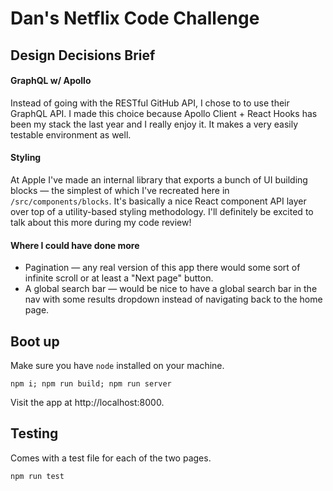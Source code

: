 # Dan's Netflix Code Challenge

## Design Decisions Brief

#### GraphQL w/ Apollo

Instead of going with the RESTful GitHub API, I chose to to use their GraphQL API. I made this choice because Apollo Client + React Hooks has been my stack the last year and I really enjoy it. It makes a very easily testable environment as well.

#### Styling

At Apple I've made an internal library that exports a bunch of UI building blocks — the simplest of which I've recreated here in `/src/components/blocks`. It's basically a nice React component API layer over top of a utility-based styling methodology. I'll definitely be excited to talk about this more during my code review!

#### Where I could have done more

- Pagination — any real version of this app there would some sort of infinite scroll or at least a "Next page" button.
- A global search bar — would be nice to have a global search bar in the nav with some results dropdown instead of navigating back to the home page.

## Boot up

Make sure you have `node` installed on your machine.

```
npm i; npm run build; npm run server
```

Visit the app at http://localhost:8000.

## Testing

Comes with a test file for each of the two pages.

```
npm run test
```
